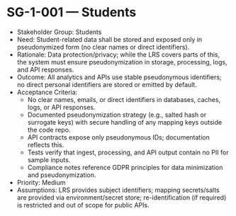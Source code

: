 # SG-1-001 — Students

- Stakeholder Group: Students
- Need: Student-related data shall be stored and exposed only in pseudonymized form (no clear names or direct identifiers).
- Rationale: Data protection/privacy; while the LRS covers parts of this, the system must ensure pseudonymization in storage, processing, logs, and API responses.
- Outcome: All analytics and APIs use stable pseudonymous identifiers; no direct personal identifiers are stored or emitted by default.
- Acceptance Criteria:
  - No clear names, emails, or direct identifiers in databases, caches, logs, or API responses.
  - Documented pseudonymization strategy (e.g., salted hash or surrogate keys) with secure handling of any mapping keys outside the code repo.
  - API contracts expose only pseudonymous IDs; documentation reflects this.
  - Tests verify that ingest, processing, and API output contain no PII for sample inputs.
  - Compliance notes reference GDPR principles for data minimization and pseudonymization.
- Priority: Medium
- Assumptions: LRS provides subject identifiers; mapping secrets/salts are provided via environment/secret store; re-identification (if required) is restricted and out of scope for public APIs.

